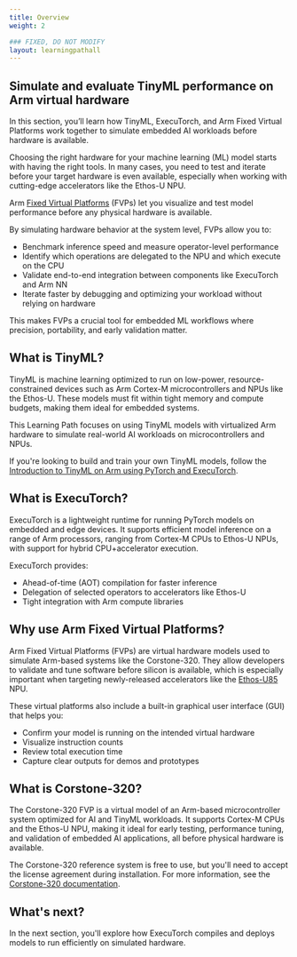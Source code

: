 ```yaml
---
title: Overview
weight: 2

### FIXED, DO NOT MODIFY
layout: learningpathall
---
```

## Simulate and evaluate TinyML performance on Arm virtual hardware

In this section, you’ll learn how TinyML, ExecuTorch, and Arm Fixed Virtual Platforms work together to simulate embedded AI workloads before hardware is available.

Choosing the right hardware for your machine learning (ML) model starts with having the right tools. In many cases, you need to test and iterate before your target hardware is even available, especially when working with cutting-edge accelerators like the Ethos-U NPU.

Arm [Fixed Virtual Platforms](https://developer.arm.com/Tools%20and%20Software/Fixed%20Virtual%20Platforms) (FVPs) let you visualize and test model performance before any physical hardware is available.

 By simulating hardware behavior at the system level, FVPs allow you to:

- Benchmark inference speed and measure operator-level performance
- Identify which operations are delegated to the NPU and which execute on the CPU
- Validate end-to-end integration between components like ExecuTorch and Arm NN
- Iterate faster by debugging and optimizing your workload without relying on hardware

This makes FVPs a crucial tool for embedded ML workflows where precision, portability, and early validation matter.

## What is TinyML?

TinyML is machine learning optimized to run on low-power, resource-constrained devices such as Arm Cortex-M microcontrollers and NPUs like the Ethos-U. These models must fit within tight memory and compute budgets, making them ideal for embedded systems.

This Learning Path focuses on using TinyML models with virtualized Arm hardware to simulate real-world AI workloads on microcontrollers and NPUs.

If you're looking to build and train your own TinyML models, follow the [Introduction to TinyML on Arm using PyTorch and ExecuTorch](/embedded-and-microcontrollers/introduction-to-tinyml-on-arm/).

## What is ExecuTorch?

ExecuTorch is a lightweight runtime for running PyTorch models on embedded and edge devices. It supports efficient model inference on a range of Arm processors, ranging from Cortex-M CPUs to Ethos-U NPUs, with support for hybrid CPU+accelerator execution.

ExecuTorch provides:

- Ahead-of-time (AOT) compilation for faster inference
- Delegation of selected operators to accelerators like Ethos-U
- Tight integration with Arm compute libraries

## Why use Arm Fixed Virtual Platforms?

Arm Fixed Virtual Platforms (FVPs) are virtual hardware models used to simulate Arm-based systems like the Corstone-320. They allow developers to validate and tune software before silicon is available, which is especially important when targeting newly-released accelerators like the [Ethos-U85](https://www.arm.com/products/silicon-ip-cpu/ethos/ethos-u85) NPU.

These virtual platforms also include a built-in graphical user interface (GUI) that helps you:

- Confirm your model is running on the intended virtual hardware  
- Visualize instruction counts  
- Review total execution time  
- Capture clear outputs for demos and prototypes  

## What is Corstone-320?

The Corstone-320 FVP is a virtual model of an Arm-based microcontroller system optimized for AI and TinyML workloads. It supports Cortex-M CPUs and the Ethos-U NPU, making it ideal for early testing, performance tuning, and validation of embedded AI applications, all before physical hardware is available.

The Corstone-320 reference system is free to use, but you'll need to accept the license agreement during installation. For more information, see the [Corstone-320 documentation](https://developer.arm.com/documentation/109761/0000?lang=en).

## What's next?
In the next section, you'll explore how ExecuTorch compiles and deploys models to run efficiently on simulated hardware.
